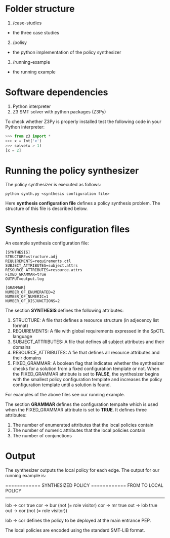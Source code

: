 # Folder structure

1. /case-studies
  - the three case studies
2. /polisy
  - the python implementation of the policy synthesizer
3. /running-example
  - the running example

# Software dependencies

1. Python interpreter
2. Z3 SMT solver with python packages (Z3Py)

To check whether Z3Py is properly installed test the following code in your Python interpreter:

```python
>>> from z3 import *
>>> x = Int('x')
>>> solve(x > 1)
[x = 2]
```

# Running the policy synthesizer

The policy synthesizer is executed as follows:

```
python synth.py <synthesis configuration file>
```

Here **synthesis configuration file** defines a policy synthesis problem. The structure of this file is described below.

# Synthesis configuration files

An example synthesis configuration file:

```
[SYNTHESIS]
STRUCTURE=structure.adj
REQUIREMENTS=requirements.ctl
SUBJECT_ATTRIBUTES=subject.attrs
RESOURCE_ATTRIBUTES=resource.attrs
FIXED_GRAMMAR=true
OUTPUT=output.log

[GRAMMAR]
NUMBER_OF_ENUMERATED=2
NUMBER_OF_NUMERIC=1
NUMBER_OF_DISJUNCTIONS=2
```

The section <b> SYNTHESIS </b> defines the following attributes:
1. STRUCTURE: A file that defines a resource structure (in adjecency list format)
2. REQUIREMENTS: A file with global requirements expressed in the SpCTL language
3. SUBJECT\_ATTRIBUTES: A file that defines all subject attributes and their domains
4. RESOURCE\_ATTRIBUTES: A fie that defines all resource attributes and their domains
5. FIXED\_GRAMMAR: A boolean flag that indicates whether the synthesizer checks for a solution from a fixed configuration template or not. When the FIXED\_GRAMMAR attribute is set to **FALSE**, the synthesizer begins with the smallest policy configuration template and increases the policy configuration template until a solution is found.

For examples of the above files see our running example.

The section <b> GRAMMAR </b> defines the configuration tempalte which is used when the FIXED\_GRAMMAR attribute is set to **TRUE**. It defines three attributes:
1. The number of enumerated attributes that the local policies contain
2. The number of numeric attributes that the local policies contain
3. The number of conjunctions

# Output

The synthesizer outputs the local policy for each edge. The output for our running example is:

============ SYNTHESIZED POLICY ============
FROM        TO    LOCAL POLICY
------  --  ----  --------------------------
lob     ->  cor   true
cor     ->  bur   (not (= role visitor)
cor     ->  mr    true
out     ->  lob   true
out     ->  cor   (not (= role visitor))

lob -> cor defines the policy to be deployed at the main entrance PEP.

The local policies are encoded using the standard SMT-LIB format.